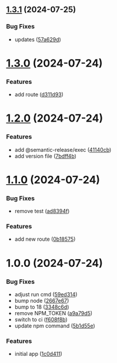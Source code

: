 ## [1.3.1](https://github.com/d-sanderson/flask-app-semantic-release/compare/v1.3.0...v1.3.1) (2024-07-25)


### Bug Fixes

* updates ([57a629d](https://github.com/d-sanderson/flask-app-semantic-release/commit/57a629dabffbe25dba545e558942cf7858131199))

# [1.3.0](https://github.com/d-sanderson/flask-app-semantic-release/compare/v1.2.0...v1.3.0) (2024-07-24)


### Features

* add route ([d311d93](https://github.com/d-sanderson/flask-app-semantic-release/commit/d311d9350640437b44ac396b69a9afba4c1ba89a))

# [1.2.0](https://github.com/d-sanderson/flask-app-semantic-release/compare/v1.1.0...v1.2.0) (2024-07-24)


### Features

* add @semantic-release/exec ([41140cb](https://github.com/d-sanderson/flask-app-semantic-release/commit/41140cb2c07ba6569849ccf4c694c4fded0dfc01))
* add version file ([7bdff4b](https://github.com/d-sanderson/flask-app-semantic-release/commit/7bdff4bc83f1d08e1fd51e564d59eeb5ac1a1a46))

# [1.1.0](https://github.com/d-sanderson/flask-app-semantic-release/compare/v1.0.0...v1.1.0) (2024-07-24)


### Bug Fixes

* remove test ([ad8394f](https://github.com/d-sanderson/flask-app-semantic-release/commit/ad8394f9e83fd4b35967ebef33b4a04a7c5f9b69))


### Features

* add new route ([0b18575](https://github.com/d-sanderson/flask-app-semantic-release/commit/0b18575c27e4cc8aa884e27c2d4061f61ff45f70))

# 1.0.0 (2024-07-24)


### Bug Fixes

* adjust run cmd ([59ed314](https://github.com/d-sanderson/flask-app-semantic-release/commit/59ed3146a9d0a71c6150c8a62c4b12f86197d0c8))
* bump node ([2667e67](https://github.com/d-sanderson/flask-app-semantic-release/commit/2667e6781dd0ed461c13ee5a112803cd9430b037))
* bump to 18 ([3348c6d](https://github.com/d-sanderson/flask-app-semantic-release/commit/3348c6db0a1c9e5e63bcfe11c5297d58bbd72707))
* remove NPM_TOKEN ([a9a79d5](https://github.com/d-sanderson/flask-app-semantic-release/commit/a9a79d5632fb0ee82c4cc78ebd97335b3f0982ff))
* switch to ci ([f608f8b](https://github.com/d-sanderson/flask-app-semantic-release/commit/f608f8bf7baf97599da4c8f504fb45220c699935))
* update npm command ([5b1d55e](https://github.com/d-sanderson/flask-app-semantic-release/commit/5b1d55e9c0992c89197d72c58dd8a1b4788939a5))


### Features

* initial app ([1c0d411](https://github.com/d-sanderson/flask-app-semantic-release/commit/1c0d4113fd9394ace1013efe5bf46070c4e19295))
